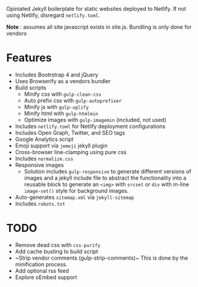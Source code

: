 Opiniated Jekyll boilerplate for static websites deployed to Netlify. If not using Netlify, disregard `netlify.toml`.

**Note** : assumes all site javascript exists in site.js. Bundling is only done for vendors

# Features

-   Includes Bootrstrap 4 and jQuery
-   Uses Browserify as a vendors bundler
-   Build scripts
    -   Minify css with `gulp-clean-css`
    -   Auto prefix css with `gulp-autoprefixer`
    -   Minify js with `gulp-uglify`
    -   Minify html with `gulp-htmlmin`
    -   Optimize images with `gulp-imagemin` (included, not used)
-   Includes `netlify.toml` for Netlify deployment configurations
-   Includes Open Graph, Twitter, and SEO tags
-   Google Analytics script
-   Emoji support via `jemoji` jekyll plugin
-   Cross-browser line-clamping using pure css
-   Includes `normalize.css`
-   Responsive images
    -   Solution includes `gulp-responsive` to generate different versions of images and a jekyll include file to abstract the functionality into a reusable block to generate an `<img>` with `srcset` or `div` with in-line `image-set()` style for background images.
-   Auto-generates `sitemap.xml` via `jekyll-sitemap`
-   Includes `robots.txt`

# TODO

-   Remove dead css with `css-purify`
-   Add cache busting to build script
-   ~Strip vendor comments (gulp-strip-comments)~ This is done by the minification process.
-   Add optional rss feed
-   Explore oEmbed support
